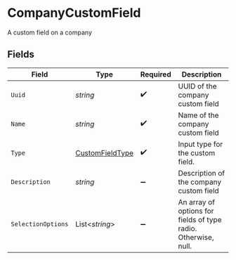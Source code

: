 # CompanyCustomField

A custom field on a company


## Fields

| Field                                                          | Type                                                           | Required                                                       | Description                                                    |
| -------------------------------------------------------------- | -------------------------------------------------------------- | -------------------------------------------------------------- | -------------------------------------------------------------- |
| `Uuid`                                                         | *string*                                                       | :heavy_check_mark:                                             | UUID of the company custom field                               |
| `Name`                                                         | *string*                                                       | :heavy_check_mark:                                             | Name of the company custom field                               |
| `Type`                                                         | [CustomFieldType](../../Models/Components/CustomFieldType.md)  | :heavy_check_mark:                                             | Input type for the custom field.                               |
| `Description`                                                  | *string*                                                       | :heavy_minus_sign:                                             | Description of the company custom field                        |
| `SelectionOptions`                                             | List<*string*>                                                 | :heavy_minus_sign:                                             | An array of options for fields of type radio. Otherwise, null. |